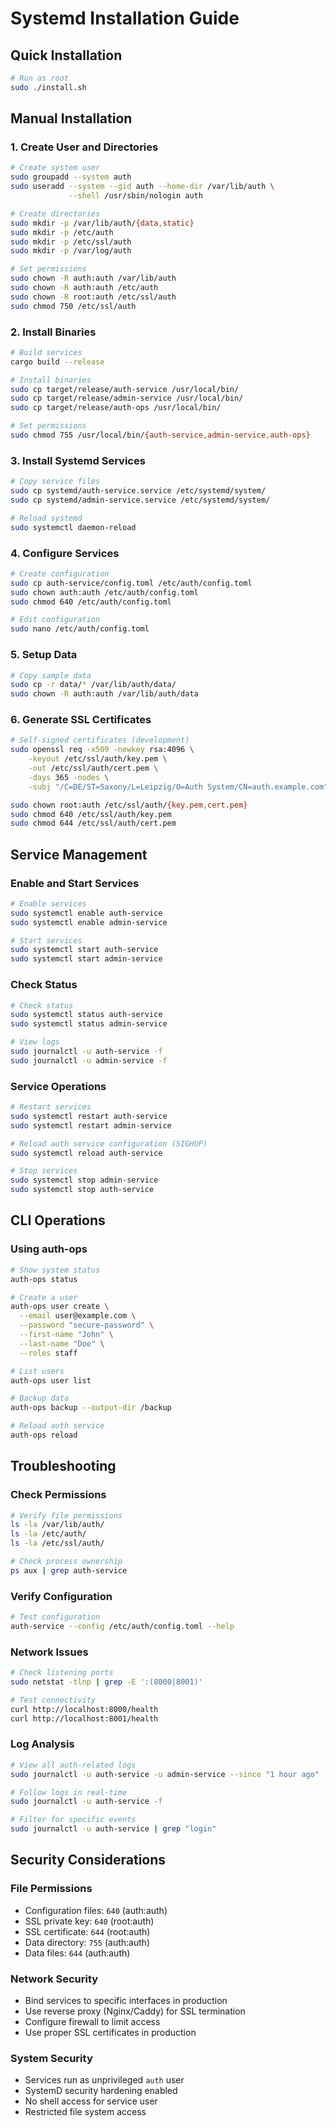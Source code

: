 # Systemd Installation Guide

## Quick Installation

```bash
# Run as root
sudo ./install.sh
```

## Manual Installation

### 1. Create User and Directories

```bash
# Create system user
sudo groupadd --system auth
sudo useradd --system --gid auth --home-dir /var/lib/auth \
             --shell /usr/sbin/nologin auth

# Create directories
sudo mkdir -p /var/lib/auth/{data,static}
sudo mkdir -p /etc/auth
sudo mkdir -p /etc/ssl/auth
sudo mkdir -p /var/log/auth

# Set permissions
sudo chown -R auth:auth /var/lib/auth
sudo chown -R auth:auth /etc/auth
sudo chown -R root:auth /etc/ssl/auth
sudo chmod 750 /etc/ssl/auth
```

### 2. Install Binaries

```bash
# Build services
cargo build --release

# Install binaries
sudo cp target/release/auth-service /usr/local/bin/
sudo cp target/release/admin-service /usr/local/bin/
sudo cp target/release/auth-ops /usr/local/bin/

# Set permissions
sudo chmod 755 /usr/local/bin/{auth-service,admin-service,auth-ops}
```

### 3. Install Systemd Services

```bash
# Copy service files
sudo cp systemd/auth-service.service /etc/systemd/system/
sudo cp systemd/admin-service.service /etc/systemd/system/

# Reload systemd
sudo systemctl daemon-reload
```

### 4. Configure Services

```bash
# Create configuration
sudo cp auth-service/config.toml /etc/auth/config.toml
sudo chown auth:auth /etc/auth/config.toml
sudo chmod 640 /etc/auth/config.toml

# Edit configuration
sudo nano /etc/auth/config.toml
```

### 5. Setup Data

```bash
# Copy sample data
sudo cp -r data/* /var/lib/auth/data/
sudo chown -R auth:auth /var/lib/auth/data
```

### 6. Generate SSL Certificates

```bash
# Self-signed certificates (development)
sudo openssl req -x509 -newkey rsa:4096 \
    -keyout /etc/ssl/auth/key.pem \
    -out /etc/ssl/auth/cert.pem \
    -days 365 -nodes \
    -subj "/C=DE/ST=Saxony/L=Leipzig/O=Auth System/CN=auth.example.com"

sudo chown root:auth /etc/ssl/auth/{key.pem,cert.pem}
sudo chmod 640 /etc/ssl/auth/key.pem
sudo chmod 644 /etc/ssl/auth/cert.pem
```

## Service Management

### Enable and Start Services

```bash
# Enable services
sudo systemctl enable auth-service
sudo systemctl enable admin-service

# Start services
sudo systemctl start auth-service
sudo systemctl start admin-service
```

### Check Status

```bash
# Check status
sudo systemctl status auth-service
sudo systemctl status admin-service

# View logs
sudo journalctl -u auth-service -f
sudo journalctl -u admin-service -f
```

### Service Operations

```bash
# Restart services
sudo systemctl restart auth-service
sudo systemctl restart admin-service

# Reload auth service configuration (SIGHUP)
sudo systemctl reload auth-service

# Stop services
sudo systemctl stop admin-service
sudo systemctl stop auth-service
```

## CLI Operations

### Using auth-ops

```bash
# Show system status
auth-ops status

# Create a user
auth-ops user create \
  --email user@example.com \
  --password "secure-password" \
  --first-name "John" \
  --last-name "Doe" \
  --roles staff

# List users
auth-ops user list

# Backup data
auth-ops backup --output-dir /backup

# Reload auth service
auth-ops reload
```

## Troubleshooting

### Check Permissions

```bash
# Verify file permissions
ls -la /var/lib/auth/
ls -la /etc/auth/
ls -la /etc/ssl/auth/

# Check process ownership
ps aux | grep auth-service
```

### Verify Configuration

```bash
# Test configuration
auth-service --config /etc/auth/config.toml --help
```

### Network Issues

```bash
# Check listening ports
sudo netstat -tlnp | grep -E ':(8000|8001)'

# Test connectivity
curl http://localhost:8000/health
curl http://localhost:8001/health
```

### Log Analysis

```bash
# View all auth-related logs
sudo journalctl -u auth-service -u admin-service --since "1 hour ago"

# Follow logs in real-time
sudo journalctl -u auth-service -f

# Filter for specific events
sudo journalctl -u auth-service | grep "login"
```

## Security Considerations

### File Permissions

- Configuration files: `640` (auth:auth)
- SSL private key: `640` (root:auth)
- SSL certificate: `644` (root:auth)
- Data directory: `755` (auth:auth)
- Data files: `644` (auth:auth)

### Network Security

- Bind services to specific interfaces in production
- Use reverse proxy (Nginx/Caddy) for SSL termination
- Configure firewall to limit access
- Use proper SSL certificates in production

### System Security

- Services run as unprivileged `auth` user
- SystemD security hardening enabled
- No shell access for service user
- Restricted file system access